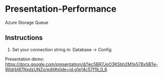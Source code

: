 # Presentation-Performance
Azure Storage Queue

## Instructions

1. Set your connection string in: Database -> Config

Presentation demo: https://docs.google.com/presentation/d/1ec5BR7JoO3KSbh2M1p57Bx5BTe-WldrbI87NxdzUNZo/edit#slide=id.g1e14c57f19_0_6
